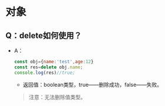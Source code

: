 # 对象

## Q：delete如何使用？

* A：

  ````javascript
  const obj={name:'test',age:12}
  const res=delete obj.name;
  console.log(res)//true;
  ````

  * 返回值：boolean类型，true——删除成功，false——失败。

  > 注意：无法删除值类型。

